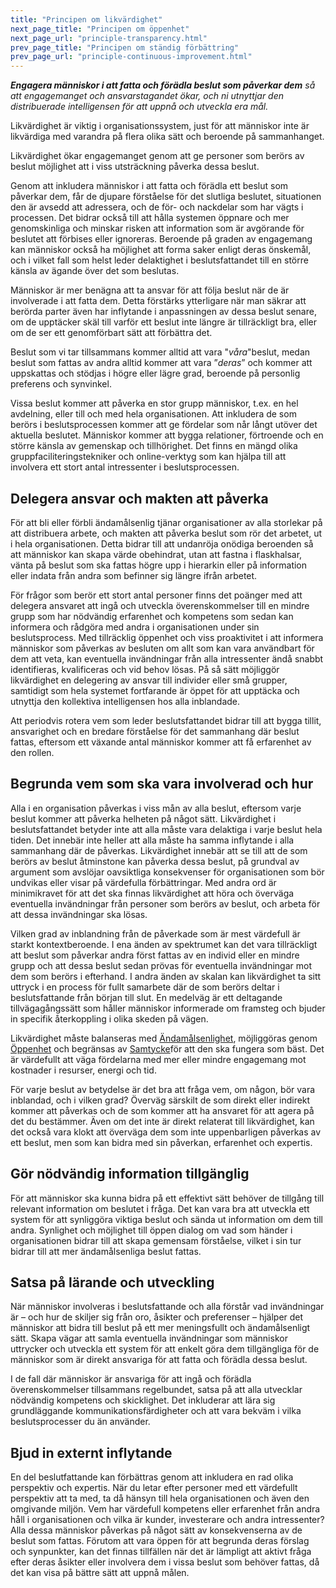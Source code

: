 ```yaml
---
title: "Principen om likvärdighet"
next_page_title: "Principen om öppenhet"
next_page_url: "principle-transparency.html"
prev_page_title: "Principen om ständig förbättring"
prev_page_url: "principle-continuous-improvement.html"
---
```



_**Engagera människor i att fatta och förädla beslut som påverkar dem** så att engagemanget och ansvarstagandet ökar, och ni utnyttjar den distribuerade intelligensen för att uppnå och utveckla era mål._

Likvärdighet är viktig i organisationssystem, just för att människor inte är likvärdiga med varandra på flera olika sätt och beroende på sammanhanget.

Likvärdighet ökar engagemanget genom att ge personer som berörs av beslut möjlighet att i viss utsträckning påverka dessa beslut.

Genom att inkludera människor i att fatta och förädla ett beslut som påverkar dem, får de djupare förståelse för det slutliga beslutet, situationen den är avsedd att adressera, och de för- och nackdelar som har vägts i processen. Det bidrar också till att hålla systemen öppnare och mer genomskinliga och minskar risken att information som är avgörande för beslutet att förbises eller ignoreras. Beroende på graden av engagemang kan människor också ha möjlighet att forma saker enligt deras önskemål, och i vilket fall som helst leder delaktighet i beslutsfattandet till en större känsla av ägande över det som beslutas.

Människor är mer benägna att ta ansvar för att följa beslut när de är involverade i att fatta dem. Detta förstärks ytterligare när man säkrar att berörda parter även har inflytande i anpassningen av dessa beslut senare, om de upptäcker skäl till varför ett beslut inte längre är tillräckligt bra, eller om de ser ett genomförbart sätt att förbättra det.

Beslut som vi tar tillsammans kommer alltid att vara "_våra_"beslut, medan beslut som fattas av andra alltid kommer att vara ”_deras_” och kommer att uppskattas och stödjas i högre eller lägre grad, beroende på personlig preferens och synvinkel.

Vissa beslut kommer att påverka en stor grupp människor, t.ex. en hel avdelning, eller till och med hela organisationen. Att inkludera de som berörs i beslutsprocessen kommer att ge fördelar som når långt utöver det aktuella beslutet. Människor kommer att bygga relationer, förtroende och en större känsla av gemenskap och tillhörighet. Det finns en mängd olika gruppfaciliteringstekniker och online-verktyg som kan hjälpa till att involvera ett stort antal intressenter i beslutsprocessen.

## Delegera ansvar och makten att påverka

För att bli eller förbli ändamålsenlig tjänar organisationer av alla storlekar på att distribuera arbete, och makten att påverka beslut som rör det arbetet, ut i hela organisationen. Detta bidrar till att undanröja onödiga beroenden så att människor kan skapa värde obehindrat, utan att fastna i flaskhalsar, vänta på beslut som ska fattas högre upp i hierarkin eller på information eller indata från andra som befinner sig längre ifrån arbetet.

För frågor som berör ett stort antal personer finns det poänger med att delegera ansvaret att ingå och utveckla överenskommelser till en mindre grupp som har nödvändig erfarenhet och kompetens som sedan kan informera och rådgöra med andra i organisationen under sin beslutsprocess. Med tillräcklig öppenhet och viss proaktivitet i att informera människor som påverkas av besluten om allt som kan vara användbart för dem att veta, kan eventuella invändningar från alla intressenter ändå snabbt identifieras, kvalificeras och vid behov lösas. På så sätt möjliggör likvärdighet en delegering av ansvar till individer eller små grupper, samtidigt som hela systemet fortfarande är öppet för att upptäcka och utnyttja den kollektiva intelligensen hos alla inblandade.

Att periodvis rotera vem som leder beslutsfattandet bidrar till att bygga tillit, ansvarighet och en bredare förståelse för det sammanhang där beslut fattas, eftersom ett växande antal människor kommer att få erfarenhet av den rollen.

## Begrunda vem som ska vara involverad och hur

Alla i en organisation påverkas i viss mån av alla beslut, eftersom varje beslut kommer att påverka helheten på något sätt. Likvärdighet i beslutsfattandet betyder inte att alla måste vara delaktiga i varje beslut hela tiden. Det innebär inte heller att alla måste ha samma inflytande i alla sammanhang där de påverkas. Likvärdighet innebär att se till att de som berörs av beslut åtminstone kan påverka dessa beslut, på grundval av argument som avslöjar oavsiktliga konsekvenser för organisationen som bör undvikas eller visar på värdefulla förbättringar. Med andra ord är minimikravet för att det ska finnas likvärdighet att höra och överväga eventuella invändningar från personer som berörs av beslut, och arbeta för att dessa invändningar ska lösas.

Vilken grad av inblandning från de påverkade som är mest värdefull är starkt kontextberoende. I ena änden av spektrumet kan det vara tillräckligt att beslut som påverkar andra först fattas av en individ eller en mindre grupp och att dessa beslut sedan prövas för eventuella invändningar mot dem som berörs i efterhand. I andra änden av skalan kan likvärdighet ta sitt uttryck i en process för fullt samarbete där de som berörs deltar i beslutsfattande från början till slut. En medelväg är ett deltagande tillvägagångssätt som håller människor informerade om framsteg och bjuder in specifik återkoppling i olika skeden på vägen.

Likvärdighet måste balanseras med [Ändamålsenlighet](principle-effectiveness.html), möjliggöras genom [Öppenhet](principle-transparency.html) och begränsas av [Samtycke](principle-consent.html)för att den ska fungera som bäst. Det är värdefullt att väga fördelarna med mer eller mindre engagemang mot kostnader i resurser, energi och tid.

För varje beslut av betydelse är det bra att fråga vem, om någon, bör vara inblandad, och i vilken grad? Överväg särskilt de som direkt eller indirekt kommer att påverkas och de som kommer att ha ansvaret för att agera på det du bestämmer. Även om det inte är direkt relaterat till likvärdighet, kan det också vara klokt att överväga dem som inte uppenbarligen påverkas av ett beslut, men som kan bidra med sin påverkan, erfarenhet och expertis.

## Gör nödvändig information tillgänglig

För att människor ska kunna bidra på ett effektivt sätt behöver de tillgång till relevant information om beslutet i fråga. Det kan vara bra att utveckla ett system för att synliggöra viktiga beslut och sända ut information om dem till andra. Synlighet och möjlighet till öppen dialog om vad som händer i organisationen bidrar till att skapa gemensam förståelse, vilket i sin tur bidrar till att mer ändamålsenliga beslut fattas.

## Satsa på lärande och utveckling

När människor involveras i beslutsfattande och alla förstår vad invändningar är – och hur de skiljer sig från oro, åsikter och preferenser – hjälper det människor att bidra till beslut på ett mer meningsfullt och ändamålsenligt sätt. Skapa vägar att samla eventuella invändningar som människor uttrycker och utveckla ett system för att enkelt göra dem tillgängliga för de människor som är direkt ansvariga för att fatta och förädla dessa beslut.

I de fall där människor är ansvariga för att ingå och förädla överenskommelser tillsammans regelbundet, satsa på att alla utvecklar nödvändig kompetens och skicklighet. Det inkluderar att lära sig grundläggande kommunikationsfärdigheter och att vara bekväm i vilka beslutsprocesser du än använder.

## Bjud in externt inflytande

En del beslutfattande kan förbättras genom att inkludera en rad olika perspektiv och expertis. När du letar efter personer med ett värdefullt perspektiv att ta med, ta då hänsyn till hela organisationen och även den omgivande miljön. Vem har värdefull kompetens eller erfarenhet från andra håll i organisationen och vilka är kunder, investerare och andra intressenter? Alla dessa människor påverkas på något sätt av konsekvenserna av de beslut som fattas. Förutom att vara öppen för att begrunda deras förslag och synpunkter, kan det finnas tillfällen när det är lämpligt att aktivt fråga efter deras åsikter eller involvera dem i vissa beslut som behöver fattas, då det kan visa på bättre sätt att uppnå målen.





